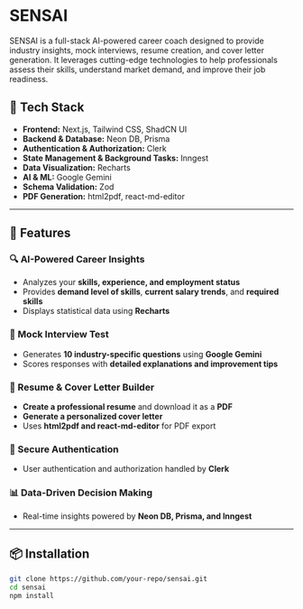 # SENSAI

SENSAI is a full-stack AI-powered career coach designed to provide industry insights, mock interviews, resume creation, and cover letter generation. It leverages cutting-edge technologies to help professionals assess their skills, understand market demand, and improve their job readiness.

## 🚀 Tech Stack

- **Frontend:** Next.js, Tailwind CSS, ShadCN UI  
- **Backend & Database:** Neon DB, Prisma  
- **Authentication & Authorization:** Clerk  
- **State Management & Background Tasks:** Inngest  
- **Data Visualization:** Recharts  
- **AI & ML:** Google Gemini  
- **Schema Validation:** Zod  
- **PDF Generation:** html2pdf, react-md-editor  

---

## 🌟 Features  

### 🔍 AI-Powered Career Insights  
- Analyzes your **skills, experience, and employment status**  
- Provides **demand level of skills**, **current salary trends**, and **required skills**  
- Displays statistical data using **Recharts**  

### 🎯 Mock Interview Test  
- Generates **10 industry-specific questions** using **Google Gemini**  
- Scores responses with **detailed explanations and improvement tips**  

### 📄 Resume & Cover Letter Builder  
- **Create a professional resume** and download it as a **PDF**  
- **Generate a personalized cover letter**  
- Uses **html2pdf and react-md-editor** for PDF export  

### 🔐 Secure Authentication  
- User authentication and authorization handled by **Clerk**  

### 📊 Data-Driven Decision Making  
- Real-time insights powered by **Neon DB, Prisma, and Inngest**  

---

## 📦 Installation  

```sh
git clone https://github.com/your-repo/sensai.git
cd sensai
npm install

